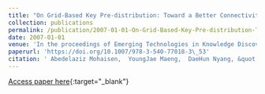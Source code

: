 ```yaml
---
title: "On Grid-Based Key Pre-distribution: Toward a Better Connectivity in Wireless Sensor Network"
collection: publications
permalink: /publication/2007-01-01-On-Grid-Based-Key-Pre-distribution-Toward-a-Better-Connectivity-in-Wireless-Sensor-Network
date: 2007-01-01
venue: 'In the proceedings of Emerging Technologies in Knowledge Discovery and Data Mining, PAKDD 2007, International Workshops, Nanjing, China, May 22-25, 2007, Revised Selected Papers'
paperurl: 'https://doi.org/10.1007/978-3-540-77018-3\_53'
citation: ' Abedelaziz Mohaisen,  YoungJae Maeng,  DaeHun Nyang, &quot;On Grid-Based Key Pre-distribution: Toward a Better Connectivity in Wireless Sensor Network.&quot; In the proceedings of Emerging Technologies in Knowledge Discovery and Data Mining, PAKDD 2007, International Workshops, Nanjing, China, May 22-25, 2007, Revised Selected Papers, 2007.'
---
```

[Access paper here](https://doi.org/10.1007/978-3-540-77018-3\_53){:target="_blank"}
